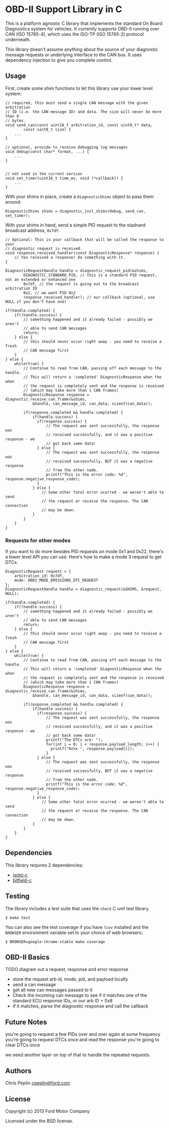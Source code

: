OBD-II Support Library in C
=============================

This is a platform agnostic C library that implements the standard On Board
Diagnostics system for vehicles. It currently supports OBD-II running over CAN
(ISO 15765-4), which uses the ISO-TP (ISO 15765-2) protocol underneath.

This library doesn't assume anything about the source of your diagnostic message
requests or underlying interface to the CAN bus. It uses dependency injection to
give you complete control.

## Usage

First, create some shim functions to let this library use your lower level
system:

    // required, this must send a single CAN message with the given arbitration
    // ID (i.e. the CAN message ID) and data. The size will never be more than 8
    // bytes.
    void send_can(const uint16_t arbitration_id, const uint8_t* data,
            const uint8_t size) {
        ...
    }

    // optional, provide to receive debugging log messages
    void debug(const char* format, ...) {
        ...
    }


    // not used in the current version
    void set_timer(uint16_t time_ms, void (*callback)) {
        ...
    }

With your shims in place, create a `DiagnosticShims` object to pass them around:

    DiagnosticShims shims = diagnostic_init_shims(debug, send_can, set_timer);

With your shims in hand, send a simple PID request to the stadnard broadcast
address, `0x7df`:

    // Optional: This is your callback that will be called the response to your
    // diagnostic request is received.
    void response_received_handler(const DiagnosticResponse* response) {
        // You received a response! Do something with it.
    }

    DiagnosticRequestHandle handle = diagnostic_request_pid(&shims,
            DIAGNOSTIC_STANDARD_PID, // this is a standard PID request, not an extended or enhanced one
            0x7df, // the request is going out to the broadcast arbitration ID
            0x2, // we want PID 0x2
            response_received_handler); // our callback (optional, use NULL if you don't have one)

    if(handle.completed) {
        if(!handle.success) {
            // something happened and it already failed - possibly we aren't
            // able to send CAN messages
            return;
        } else {
            // this should never occur right away - you need to receive a fresh
            // CAN message first
        }
    } else {
        while(true) {
            // Continue to read from CAN, passing off each message to the handle.
            // This will return a 'completed' DiagnosticResponse when the when
            // the request is completely sent and the response is received
            // (which may take more than 1 CAN frames)
            DiagnosticResponse response = diagnostic_receive_can_frame(&shims,
                &handle, can_message_id, can_data, sizeof(can_data));

            if(response.completed && handle.completed) {
                if(handle.success) {
                  if(response.success) {
                      // The request was sent successfully, the response was
                      // received successfully, and it was a positive response - we
                      // got back some data!
                  } else {
                      // The request was sent successfully, the response was
                      // received successfully, BUT it was a negative response
                      // from the other node.
                      printf("This is the error code: %d", response.negative_response_code);
                  }
                } else {
                    // Some other fatal error ocurred - we weren't able to send
                    // the request or receive the response. The CAN connection
                    // may be down.
                }
            }
        }
    }

### Requests for other modes

If you want to do more besides PID requests on mode 0x1 and 0x22, there's a
lower level API you can use. Here's how to make a mode 3 request to get DTCs.

    DiagnosticRequest request = {
        arbitration_id: 0x7df,
        mode: OBD2_MODE_EMISSIONS_DTC_REQUEST
    };
    DiagnosticRequestHandle handle = diagnostic_request(&SHIMS, &request, NULL);

    if(handle.completed) {
        if(!handle.success) {
            // something happened and it already failed - possibly we aren't
            // able to send CAN messages
            return;
        } else {
            // this should never occur right away - you need to receive a fresh
            // CAN message first
        }
    } else {
        while(true) {
            // Continue to read from CAN, passing off each message to the handle.
            // This will return a 'completed' DiagnosticResponse when the when
            // the request is completely sent and the response is received
            // (which may take more than 1 CAN frames)
            DiagnosticResponse response = diagnostic_receive_can_frame(&shims,
                &handle, can_message_id, can_data, sizeof(can_data));

            if(response.completed && handle.completed) {
                if(handle.success) {
                  if(response.success) {
                      // The request was sent successfully, the response was
                      // received successfully, and it was a positive response - we
                      // got back some data!
                      printf("The DTCs are: ");
                      for(int i = 0; i < response.payload_length; i++) {
                        printf("0x%x ", response.payload[i]);
                      }
                  } else {
                      // The request was sent successfully, the response was
                      // received successfully, BUT it was a negative response
                      // from the other node.
                      printf("This is the error code: %d", response.negative_response_code);
                  }
                } else {
                    // Some other fatal error ocurred - we weren't able to send
                    // the request or receive the response. The CAN connection
                    // may be down.
                }
            }
        }
    }

## Dependencies

This library requires 2 dependencies:

* [isotp-c](https://github.com/openxc/isotp-c)
* [bitfield-c](https://github.com/openxc/bitfield-c)

## Testing

The library includes a test suite that uses the `check` C unit test library.

    $ make test

You can also see the test coverage if you have `lcov` installed and the
`BROWSER` environment variable set to your choice of web browsers:

    $ BROWSER=google-chrome-stable make coverage

## OBD-II Basics

TODO diagram out a request, response and error response

* store the request arb id, mode, pid, and payload locally
* send a can message
* get all new can messages passed to it
* Check the incoming can message to see if it matches one of the standard ECU
  response IDs, or our arb ID + 0x8
* if it matches, parse the diagnostic response and call the callback


## Future Notes

you're going to request a few PIDs over and over again at some frequency
you're going to request DTCs once and read the response
you're going to clear DTCs once

we need another layer on top of that to handle the repeated requests.

## Authors

Chris Peplin cpeplin@ford.com

## License

Copyright (c) 2013 Ford Motor Company

Licensed under the BSD license.
